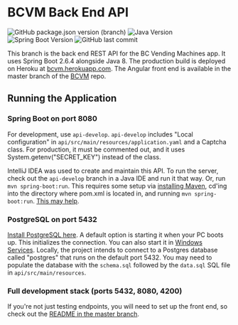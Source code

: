 # BCVM Back End API

![GitHub package.json version (branch)](https://img.shields.io/github/package-json/v/zachneill/bcvm/master?label=version&color=black&style=for-the-badge)
![Java Version](https://img.shields.io/badge/java-8-orange?style=for-the-badge&logo=)
![Spring Boot Version](https://img.shields.io/badge/spring%20boot-2.6.4-green?style=for-the-badge&logo=spring)
![GitHub last commit](https://img.shields.io/github/last-commit/zachneill/bcvm?color=purple&style=for-the-badge&logo=github)

This branch is the back end REST API for the BC Vending Machines app. It uses Spring Boot 2.6.4 alongside Java 8. The production build is deployed on Heroku at [bcvm.herokuapp.com](https://bcvm.herokuapp.com/). The Angular front end is available in the master branch of the [BCVM](https://github.com/zachneill/bcvm) repo.

## Running the Application

### Spring Boot on port 8080

For development, use `api-develop`. `api-develop` includes "Local configuration" in `api/src/main/resources/application.yaml` and a Captcha class. For production, it must be commented out, and it uses System.getenv("SECRET_KEY") instead of the class.

IntelliJ IDEA was used to create and maintain this API. To run the server, check out the `api-develop` branch in a Java IDE and run it that way. Or, run `mvn spring-boot:run`. This requires some setup via [installing Maven](https://mkyong.com/maven/how-to-install-maven-in-windows/), cd'ing into the directory where pom.xml is located in, and running `mvn spring-boot:run`. [This may help](https://stackoverflow.com/a/56616547). 

### PostgreSQL on port 5432

[Install PostgreSQL here](https://www.postgresql.org/download/). A default option is starting it when your PC boots up. This initializes the connection. You can also start it in [Windows Services](https://stackoverflow.com/a/53062239). Locally, the project intends to connect to a Postgres database called "postgres" that runs on the default port 5432. You may need to populate the database with the `schema.sql` followed by the `data.sql` SQL file in `api/src/main/resources`.

### Full development stack (ports 5432, 8080, 4200)

If you're not just testing endpoints, you will need to set up the front end, so check out the [README in the master branch](https://github.com/zachneill/bcvm#bc-vending-machines).

